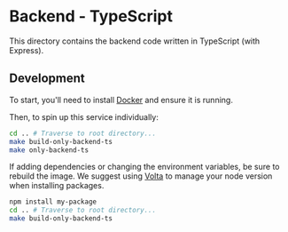 # Backend - TypeScript

This directory contains the backend code written in TypeScript (with Express).

## Development

To start, you'll need to install [Docker](https://docs.docker.com/engine/install/) and ensure it is running.

Then, to spin up this service individually:

```bash
cd .. # Traverse to root directory...
make build-only-backend-ts
make only-backend-ts
```

If adding dependencies or changing the environment variables, be sure to rebuild the image. We suggest using [Volta](https://volta.sh/) to manage your node version when installing packages.

```bash
npm install my-package
cd .. # Traverse to root directory...
make build-only-backend-ts
```
